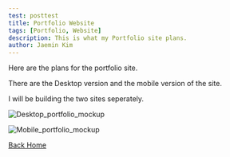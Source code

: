 ```yaml
---
test: posttest
title: Portfolio Website
tags: [Portfolio, Website]
description: This is what my Portfolio site plans.
author: Jaemin Kim
---
```


Here are the plans for the portfolio site.

There are the Desktop version and the mobile version of the site.

I will be building the two sites seperately.

![Desktop_portfolio_mockup](https://jaemnkm.github.io/jekyll-now/images/desktop_portfolio_mockup-01.png)

![Mobile_portfolio_mockup](https://jaemnkm.github.io/jekyll-now/images/mobile_portfolio_mockup-01.png)

[Back Home](https://jaemnkm.github.io/jekyll-now/)
